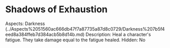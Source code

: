 # Shadows of Exhaustion

Aspects: Darkness (../Aspects%2051560ac666db47f7a87735a87d8c0729/Darkness%207b5f4eed8a384ffeb7d384acb5b8d14b.md)
Description: Heal a character's fatigue. They take damage equal to the fatigue healed.
Hidden: No
